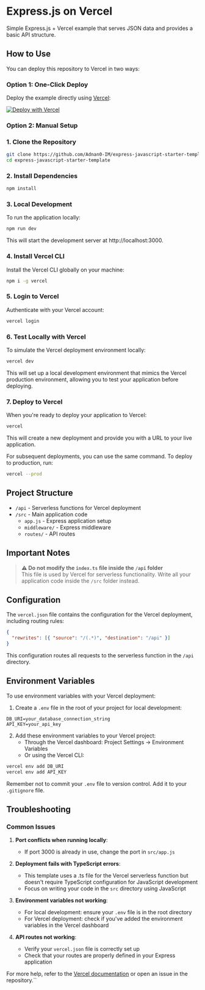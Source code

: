 # Express.js on Vercel

Simple Express.js + Vercel example that serves JSON data and provides a basic API structure.

## How to Use

You can deploy this repository to Vercel in two ways:

### Option 1: One-Click Deploy

Deploy the example directly using [Vercel](https://vercel.com?utm_source=github&utm_medium=readme&utm_campaign=vercel-examples):

[![Deploy with Vercel](https://vercel.com/button)](https://vercel.com/new/git/external?repository-url=https://github.com/Adnan0-IM/express-javascript-starter-template.git&project-name=express&repository-name=express-javascript-starter-template)

### Option 2: Manual Setup

### 1. Clone the Repository

```bash
git clone https://github.com/Adnan0-IM/express-javascript-starter-template.git
cd express-javascript-starter-template
```

### 2. Install Dependencies

```bash
npm install
```

### 3. Local Development

To run the application locally:

```bash
npm run dev
```

This will start the development server at http://localhost:3000.

### 4. Install Vercel CLI

Install the Vercel CLI globally on your machine:

```bash
npm i -g vercel
```

### 5. Login to Vercel

Authenticate with your Vercel account:

```bash
vercel login
```

### 6. Test Locally with Vercel

To simulate the Vercel deployment environment locally:

```bash
vercel dev
```

This will set up a local development environment that mimics the Vercel production environment, allowing you to test your application before deploying.

### 7. Deploy to Vercel

When you're ready to deploy your application to Vercel:

```bash
vercel
```

This will create a new deployment and provide you with a URL to your live application.

For subsequent deployments, you can use the same command. To deploy to production, run:

```bash
vercel --prod
```

## Project Structure

- `/api` - Serverless functions for Vercel deployment
- `/src` - Main application code
  - `app.js` - Express application setup
  - `middleware/` - Express middleware
  - `routes/` - API routes

## Important Notes

> **⚠️ Do not modify the `index.ts` file inside the `/api` folder**  
> This file is used by Vercel for serverless functionality. Write all your application code inside the `/src` folder instead.

## Configuration

The `vercel.json` file contains the configuration for the Vercel deployment, including routing rules:

```json
{
  "rewrites": [{ "source": "/(.*)", "destination": "/api" }]
}
```

This configuration routes all requests to the serverless function in the `/api` directory.

## Environment Variables

To use environment variables with your Vercel deployment:

1. Create a `.env` file in the root of your project for local development:

```
DB_URI=your_database_connection_string
API_KEY=your_api_key
```

2. Add these environment variables to your Vercel project:
   - Through the Vercel dashboard: Project Settings → Environment Variables
   - Or using the Vercel CLI:

```bash
vercel env add DB_URI
vercel env add API_KEY
```

Remember not to commit your `.env` file to version control. Add it to your `.gitignore` file.

## Troubleshooting

### Common Issues

1. **Port conflicts when running locally**:

   - If port 3000 is already in use, change the port in `src/app.js`

2. **Deployment fails with TypeScript errors**:

   - This template uses a .ts file for the Vercel serverless function but doesn't require TypeScript configuration for JavaScript development
   - Focus on writing your code in the `src` directory using JavaScript

3. **Environment variables not working**:

   - For local development: ensure your `.env` file is in the root directory
   - For Vercel deployment: check if you've added the environment variables in the Vercel dashboard

4. **API routes not working**:
   - Verify your `vercel.json` file is correctly set up
   - Check that your routes are properly defined in your Express application

For more help, refer to the [Vercel documentation](https://vercel.com/docs) or open an issue in the repository.``

